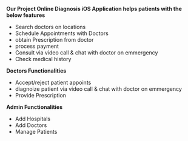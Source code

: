 **Our Project Online Diagnosis iOS Application helps patients with the below features**

* Search doctors on locations
* Schedule Appointments with Doctors
* obtain Prescription from doctor
* process payment
* Consult via video call & chat with doctor on emmergency
* Check medical history

**Doctors Functionalities**
* Accept/reject patient appoints
* diagnoize patient via video call & chat with doctor on emmergency
* Provide Prescription

**Admin Functionalities**
* Add Hospitals
* Add Doctors
* Manage Patients